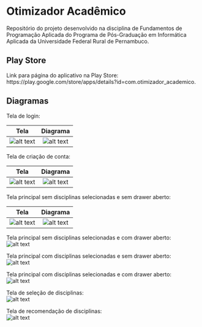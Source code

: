 # Otimizador Acadêmico
Repositório do projeto desenvolvido na disciplina de Fundamentos de Programação Aplicada do Programa de Pós-Graduação em Informática Aplicada da Universidade Federal Rural de Pernambuco.

<h2>Play Store</h2>
Link para página do aplicativo na Play Store: https://play.google.com/store/apps/details?id=com.otimizador_academico.

<h2>Diagramas</h2>

Tela de login:<br>

Tela             |  Diagrama
:-------------------------:|:-------------------------:
![alt text](https://raw.githubusercontent.com/EbonyMarques/FPA/main/rep/1.jpg)  |  ![alt text](https://raw.githubusercontent.com/EbonyMarques/FPA/main/rep/login%20screen.png)

Tela de criação de conta:<br>

Tela             |  Diagrama
:-------------------------:|:-------------------------:
![alt text](https://raw.githubusercontent.com/EbonyMarques/FPA/main/rep/2.jpg)  |  ![alt text](https://raw.githubusercontent.com/EbonyMarques/FPA/main/rep/create%20account%20screen.png)

Tela principal sem disciplinas selecionadas e sem drawer aberto:<br>

Tela             |  Diagrama
:-------------------------:|:-------------------------:
![alt text](https://raw.githubusercontent.com/EbonyMarques/FPA/main/rep/3.jpg)  |  ![alt text](https://raw.githubusercontent.com/EbonyMarques/FPA/main/rep/Home%20Page%20vazia%20sem%20drawer.png)

Tela principal sem disciplinas selecionadas e com drawer aberto:<br>
![alt text](https://raw.githubusercontent.com/EbonyMarques/FPA/main/rep/home%20page%20screen%20vazia.png)

Tela principal com disciplinas selecionadas e sem drawer aberto:<br>
![alt text](https://raw.githubusercontent.com/EbonyMarques/FPA/main/rep/home%20screen%20sem%20drawer.png)

Tela principal com disciplinas selecionadas e com drawer aberto:<br>
![alt text](https://raw.githubusercontent.com/EbonyMarques/FPA/main/rep/home%20screen%20com%20drawer.png)

Tela de seleção de disciplinas:<br>
![alt text](https://raw.githubusercontent.com/EbonyMarques/FPA/main/rep/select%20classes%20screen.png)

Tela de recomendação de disciplinas:<br>
![alt text](https://raw.githubusercontent.com/EbonyMarques/FPA/main/rep/recommended%20classes%20screen.png)

